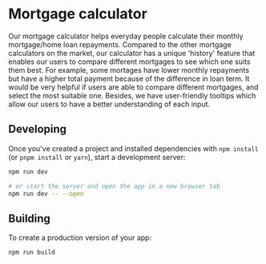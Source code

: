 # Mortgage calculator
Our mortgage calculator helps everyday people calculate their monthly mortgage/home loan repayments. Compared to the other mortgage calculators on the market, our calculator has a unique 'history' feature that enables our users to compare different mortgages to see which one suits them best. For example, some mortages have lower monthly repayments but have a higher total payment because of the difference in loan term. It would be very helpful if users are able to compare different mortgages, and select the most suitable one. Besides, we have user-friendly tooltips which allow our users to have a better understanding of each input.


## Developing

Once you've created a project and installed dependencies with `npm install` (or `pnpm install` or `yarn`), start a development server:

```bash
npm run dev

# or start the server and open the app in a new browser tab
npm run dev -- --open
```

## Building

To create a production version of your app:

```bash
npm run build
```


